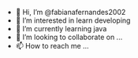 - 👋 Hi, I’m @fabianafernandes2002
- 👀 I’m interested in learn developing
- 🌱 I’m currently learning java
- 💞️ I’m looking to collaborate on ...
- 📫 How to reach me ...

<!---
fabianafernandes2002/fabianafernandes2002 is a ✨ special ✨ repository because its `README.md` (this file) appears on your GitHub profile.
You can click the Preview link to take a look at your changes.
--->
